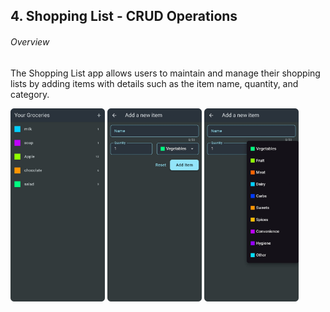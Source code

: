 ## 4. Shopping List - CRUD Operations
###### Overview

The Shopping List app allows users to maintain and manage their shopping lists by adding items with  details such as the item name, quantity, and category.

<p align="left">
  <img src="https://github.com/SamiAbuTouq/Flutter-Udemy/blob/main/images/4.%20shopping_list_app/%20(2).png" width="30%">
  <img src="https://github.com/SamiAbuTouq/Flutter-Udemy/blob/main/images/4.%20shopping_list_app/%20(1).png" width="30%">
  <img src="https://github.com/SamiAbuTouq/Flutter-Udemy/blob/main/images/4.%20shopping_list_app/%20(3).png" width="30%">
</p>
